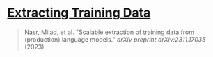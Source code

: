 # [Extracting Training Data](https://arxiv.org/pdf/2311.17035)
> Nasr, Milad, et al. "Scalable extraction of training data from (production) language models." *arXiv preprint arXiv:2311.17035* (2023).
